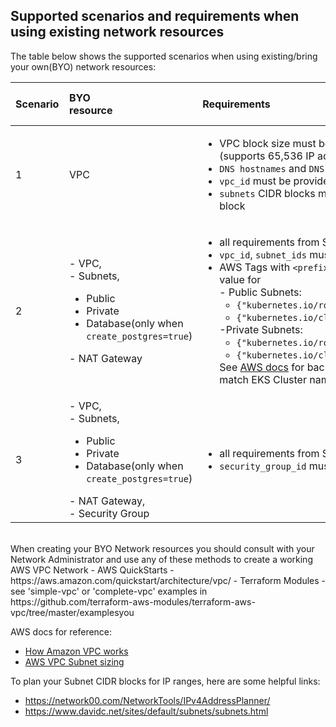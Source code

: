 ## Supported scenarios and requirements when using existing network resources

The table below shows the supported scenarios when using existing/bring your own(BYO) network resources:

| <div style="width:70px">Scenario</div> | <div style="width:70px">BYO resource</div> | <div style="width:500px">Requirements</div> | <div style="width:100px">Resources that will be created</dvi>|
| :--- | :--- | :--- | :--- |
| 1 | VPC | <ul><li>VPC block size must be IPv4 CIDR block with '/16' netmask (supports 65,536 IP addresses)</li><li>`DNS hostnames` and `DNS resolution` are enabled</li><li>`vpc_id` must be provided</li><li>`subnets` CIDR blocks must match with VPC CIDR IPv4 CIDR block</li></ul> | Subnets, NAT Gateway and Security Group|
| 2 | - VPC, <br>- Subnets,<ul><li>Public</li><li>Private</li><li>Database(only when `create_postgres=true`)</li></ul>- NAT Gateway | <ul><li>all requirements from Scenario #1 and additionally</li><li>`vpc_id`, `subnet_ids` must be provided</li><li>AWS Tags with `<prefix>` value replaced with the [prefix](../../variables.tf#L2) input value for <br>- Public Subnets:<ul><li>`{"kubernetes.io/role/elb"="1"}`</li><li>`{"kubernetes.io/cluster/<prefix>-eks"="shared"}`</li></ul>-Private Subnets:<ul><li>`{"kubernetes.io/role/internal-elb"="1"}`</li><li>`{"kubernetes.io/cluster/<prefix>-eks"="shared"}`</li></ul>See [AWS docs](https://docs.aws.amazon.com/eks/latest/userguide/alb-ingress.html) for background on subnet tag requirements to match EKS Cluster name| Security Group |
| 3 | - VPC, <br>- Subnets,<ul><li>Public</li><li>Private</li><li>Database(only when `create_postgres=true`)</li></ul>- NAT Gateway,<br>- Security Group |<ul><li>all requirements from Scenarios # 1 & 2 and additionally</li><li>`security_group_id` must be provided</li></ul>| None |


<br>
When creating your BYO Network resources you should consult with your Network Administrator and use any of these methods to create a working AWS VPC Network
- AWS QuickStarts - https://aws.amazon.com/quickstart/architecture/vpc/
- Terraform Modules - see 'simple-vpc' or 'complete-vpc' examples in https://github.com/terraform-aws-modules/terraform-aws-vpc/tree/master/examplesyou 

AWS docs for reference:
- [How Amazon VPC works](https://docs.aws.amazon.com/vpc/latest/userguide/how-it-works.html)
- [AWS VPC Subnet sizing](https://docs.aws.amazon.com/vpc/latest/userguide/VPC_Subnets.html#vpc-sizing-ipv4)

To plan your Subnet CIDR blocks for IP ranges, here are some helpful links:
- https://network00.com/NetworkTools/IPv4AddressPlanner/
- https://www.davidc.net/sites/default/subnets/subnets.html
